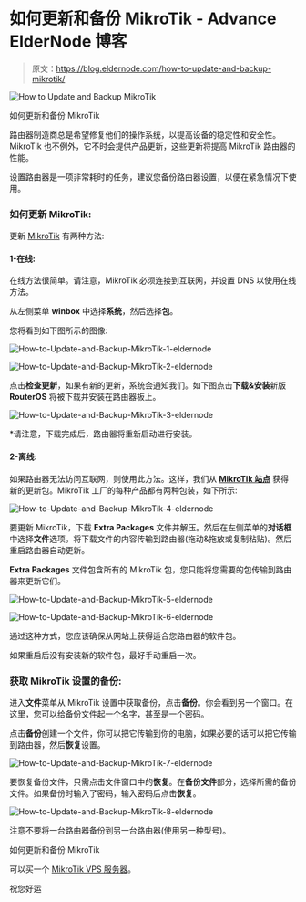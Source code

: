 # 如何更新和备份 MikroTik - Advance ElderNode 博客

> 原文：<https://blog.eldernode.com/how-to-update-and-backup-mikrotik/>

![How to Update and Backup MikroTik](img/b57a2a06ec63a626bbbafbd2ca8f1dc6.png)

如何更新和备份 MikroTik

路由器制造商总是希望修复他们的操作系统，以提高设备的稳定性和安全性。MikroTik 也不例外，它不时会提供产品更新，这些更新将提高 MikroTik 路由器的性能。

设置路由器是一项非常耗时的任务，建议您备份路由器设置，以便在紧急情况下使用。

### **如何更新 MikroTik:**

更新 [MikroTik](https://blog.eldernode.com/tag/mikrotik/) 有两种方法:

#### **1-在线:**

在线方法很简单。请注意，MikroTik 必须连接到互联网，并设置 DNS 以使用在线方法。

从左侧菜单 **winbox** 中选择**系统**，然后选择**包**。

您将看到如下图所示的图像:

![How-to-Update-and-Backup-MikroTik-1-eldernode](img/14c3c58ba7e924c7015460c9208a7b5f.png)

![How-to-Update-and-Backup-MikroTik-2-eldernode](img/2c59ab30676925082e0365c43eabab63.png)

点击**检查更新**，如果有新的更新，系统会通知我们。如下图点击**下载&安装**新版 **RouterOS** 将被下载并安装在路由器板上。

![How-to-Update-and-Backup-MikroTik-3-eldernode](img/e0d0f72957b57057f9069210a02f6ef9.png)

*请注意，下载完成后，路由器将重新启动进行安装。

#### **2-离线:**

如果路由器无法访问互联网，则使用此方法。这样，我们从 [**MikroTik 站点**](https://mikrotik.com/download) 获得新的更新包。MikroTik 工厂的每种产品都有两种包装，如下所示:

![How-to-Update-and-Backup-MikroTik-4-eldernode](img/099f776e12b9b27ced45d705c6157ced.png)

要更新 MikroTik，下载 **Extra Packages** 文件并解压。然后在左侧菜单的**对话框**中选择**文件**选项。将下载文件的内容传输到路由器(拖动&拖放或复制粘贴)。然后重启路由器自动更新。

**Extra Packages** 文件包含所有的 MikroTik 包，您只能将您需要的包传输到路由器来更新它们。

![How-to-Update-and-Backup-MikroTik-5-eldernode](img/d861c553d617c10ba24702e4c777e589.png)

![How-to-Update-and-Backup-MikroTik-6-eldernode](img/ea6d7d9c26950aa68267ea92dee044b3.png)

通过这种方式，您应该确保从网站上获得适合您路由器的软件包。

如果重启后没有安装新的软件包，最好手动重启一次。

### **获取 MikroTik 设置的备份:**

进入**文件**菜单从 MikroTik 设置中获取备份，点击**备份**。你会看到另一个窗口。在这里，您可以给备份文件起一个名字，甚至是一个密码。

点击**备份**创建一个文件，你可以把它传输到你的电脑，如果必要的话可以把它传输到路由器，然后**恢复**设置。

![How-to-Update-and-Backup-MikroTik-7-eldernode](img/0c516b7a02f5282c2903ee9885504e73.png)

要恢复备份文件，只需点击文件窗口中的**恢复**。在**备份文件**部分，选择所需的备份文件。如果备份时输入了密码，输入密码后点击**恢复**。

![How-to-Update-and-Backup-MikroTik-8-eldernode](img/35909bec02cd37815dfaac78fa1f2188.png)

注意不要将一台路由器备份到另一台路由器(使用另一种型号)。

如何更新和备份 MikroTik

可以买一个 [MikroTik VPS 服务器](https://eldernode.com/mikrotik-vps-server/)。

祝您好运
